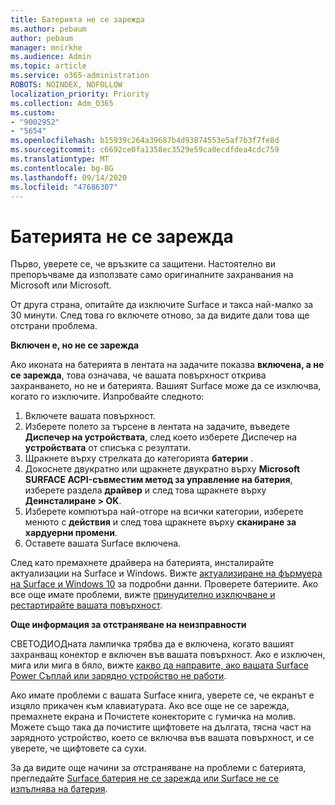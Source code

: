 ```yaml
---
title: Батерията не се зарежда
ms.author: pebaum
author: pebaum
manager: mnirkhe
ms.audience: Admin
ms.topic: article
ms.service: o365-administration
ROBOTS: NOINDEX, NOFOLLOW
localization_priority: Priority
ms.collection: Adm_O365
ms.custom:
- "9002952"
- "5654"
ms.openlocfilehash: b15939c264a39687b4d93874553e5af7b3f7fe8d
ms.sourcegitcommit: c6692ce0fa1358ec3529e59ca0ecdfdea4cdc759
ms.translationtype: MT
ms.contentlocale: bg-BG
ms.lasthandoff: 09/14/2020
ms.locfileid: "47686307"
---
```

# <a name="battery-wont-charge"></a>Батерията не се зарежда

Първо, уверете се, че връзките са защитени. Настоятелно ви препоръчваме да използвате само оригиналните захранвания на Microsoft или Microsoft.

От друга страна, опитайте да изключите Surface и такса най-малко за 30 минути. След това го включете отново, за да видите дали това ще отстрани проблема.

**Включен е, но не се зарежда**

Ако иконата на батерията в лентата на задачите показва **включена, а не се зарежда**, това означава, че вашата повърхност открива захранването, но не и батерията. Вашият Surface може да се изключва, когато го изключите. Изпробвайте следното:

1. Включете вашата повърхност.
2. Изберете полето за търсене в лентата на задачите, въведете **Диспечер на устройствата**, след което изберете Диспечер на **устройствата** от списъка с резултати.
3. Щракнете върху стрелката до категорията **батерии** .
4. Докоснете двукратно или щракнете двукратно върху **Microsoft SURFACE ACPI-съвместим метод за управление на батерия**, изберете раздела **драйвер** и след това щракнете върху **Деинсталиране > OK**.
5. Изберете компютъра най-отгоре на всички категории, изберете менюто с **действия** и след това щракнете върху **сканиране за хардуерни промени**.
6. Оставете вашата Surface включена.

След като премахнете драйвера на батерията, инсталирайте актуализации на Surface и Windows. Вижте [актуализиране на фърмуера на Surface и Windows 10](https://support.microsoft.com/help/4023505) за подробни данни. Проверете батериите. Ако все още имате проблеми, вижте [принудително изключване и рестартирайте вашата повърхност](https://support.microsoft.com/help/4036280/surface-force-a-shut-down-and-restart-your-surface).

**Още информация за отстраняване на неизправности**

СВЕТОДИОДната лампичка трябва да е включена, когато вашият захранващ конектор е включен във вашата повърхност. Ако е изключен, мига или мига в бяло, вижте [какво да направите, ако вашата Surface Power Съплай или зарядно устройство не работи](https://support.microsoft.com/help/4484763/surface-fix-issues-with-your-power-supply). 

Ако имате проблеми с вашата Surface книга, уверете се, че екранът е изцяло прикачен към клавиатурата. Ако все още не се зарежда, премахнете екрана и Почистете конекторите с гумичка на молив. Можете също така да почистите щифтовете на дългата, тясна част на зарядното устройство, което се включва във вашата повърхност, и се уверете, че щифтовете са сухи.

За да видите още начини за отстраняване на проблеми с батерията, прегледайте [Surface батерия не се зарежда или Surface не се изпълнява на батерия](https://support.microsoft.com/help/4023536/surface-surface-battery-wont-charge).

